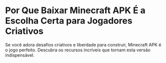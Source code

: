 # Por Que Baixar Minecraft APK É a Escolha Certa para Jogadores Criativos

Se você adora desafios criativos e liberdade para construir, Minecraft APK é o jogo perfeito. Descubra os recursos incríveis que tornam esta versão indispensável.

